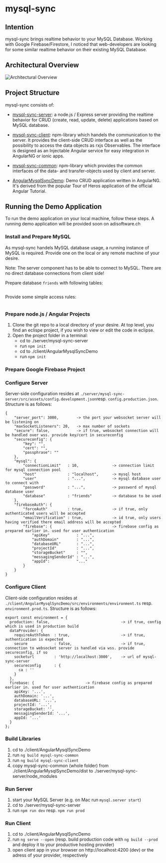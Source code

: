 # mysql-sync

## Intention

mysql-sync brings realtime behavior to your MySQL Database. Working with Google Firebase/Firestore, I noticed that web-developers are looking for some similar realtime behavior on their existing MySQL Database.

## Architectural Overview

![Architectural Overview](architecure_overview_mysql-sync.jpg)

## Project Structure

mysql-sync consists of:

- [mysql-sync-server](./server/README.md): a node.js / Express server providing the realtime behavior for CRUD (create, read, update, delete) applications based on MySQL database.

- [mysql-sync-client](./client/AngularMysqlSyncDemo/projects/mysql-sync-client/README.md): npm-library which handels the communication to the server. It provides the client-side CRUD interface as well as the possibility to access the data objects as rxjs Observables. The interface is designed as an Injectable Angular service for easy integration in AngularNG or ionic apps.

- [mysql-sync-common](./client/AngularMysqlSyncDemo/projects/mysql-sync-common/README.md): npm-library which provides the common interfaces of the data- and transfer-objects used by client and server.

- [AngularMysqlSyncDemo](./client/AngularMysqlSyncDemo/README.md): Demo CRUD application written in AngularNG. It's derived from the popular Tour of Heros application of the official Angular Tutorial.

## Running the Demo Application

To run the demo application on your local machine, follow these steps. A running demo application will be provided soon on adisoftware.ch

### Install and Prepare MySQL

As mysql-sync handels MySQL database usage, a running instance of MySQL is required. Provide one on the local or any remote machine of your desire.

Note: The server component has to be able to connect to MySQL. There are no direct database connections from client side!

Prepare database `friends` with following tables:
```

```

Provide some simple access rules:
```

```

### Prepare node.js / Angular Projects

1. Clone the git repo to a local directory of your desire. At top level, you find an eclispe project, if you wish to view or edit the code in eclipse.
2. Open the project folder in a terminal:
   - cd to ./server/mysql-sync-server
   - run `npm init`
   - cd to ./client/AngularMysqlSyncDemo
   - run `npm init`

### Prepare Google Firebase Project



### Configure Server

Server-side configuration resides at `./server/mysql-sync-server/src/assets/config.development.json`resp. `config.production.json`. Structure is as follows:
```
{
    "server_port": 3000,        -> the port your websocket server will be listening on
    "maxSocketListeners": 20,   -> max number of sockets
    "secure": false,            -> if true, websocket connection will be handled over wss. provide key/cert in secureconfig
    "secureconfig": {
        "key": "",
        "cert": "",
        "passphrase": ""
    },
    "mysql": {
        "connectionLimit"   : 10,               -> connection limit for mysql connection pool
        "host"              : "localhost",      -> mysql host
        "user"              : "...",            -> mysql database user to connect with
        "password"          : "...",            -> password of mysql database user
        "database"          : "friends"         -> database to be used
    },
    "firebaseAuth": {
        "forceAuth"         : true,             -> if true, only authenticated users will be accepted
        "emailVerification" : true,             -> id true, only users having verified there email address will be accepted
        "firebase": {                           -> firebase config as prepared earlier in. used for user authentication
            "apiKey"            : "...",
            "authDomain"        : "...",
            "databaseURL"       : "...",
            "projectId"         : "...",
            "storageBucket"     : "",
            "messagingSenderId" : "...",
            "appId":            "..."
        }
    }
}
```

### Configure Client

Client-side configuration resides at `./client/AngularMysqlSyncDemo/src/environments/environment.ts` resp. `environment.prod.ts`. Structure is as follows:


```
export const environment = {
  production: false,                                -> if true, config which is used in production build
  dataProvider: {
    requireAuthToken  : true,                       -> if true, authentication is expected
    secure            : false,                      -> if true, connection to websocket server is handled via wss. provide secureconfig, if so
    socketurl         : 'http://localhost:3000',    -> url of mysql-sync-server
    secureconfig      : {
      ca : ''
    }
  },
  firebase: {                       -> firebase config as prepared earlier in. used for user authentication
    apiKey: '...', 
    authDomain: '...',
    databaseURL: '...',
    projectId: '...',
    storageBucket: '',
    messagingSenderId: '...',
    appId: '...'
  }
};
```

### Build Libraries

1. cd to ./client/AngularMysqlSyncDemo
2. run `ng build mysql-sync-common`
3. run `ng build mysql-sync-client`
4. copy mysql-sync-common (whole folder) from ./client/AngularMysqlSyncDemo/dist to ./server/mysql-sync-server/node_modules

### Run Server

1. start your MySQL Server (e.g. on Mac run `mysql.server start`)
2. cd to ./server/mysql-sync-server
3. run `npm run dev` resp. `npm run prod`

### Run Client

1. cd to ./client/AngularMysqlSyncDemo
2. run `ng serve --open` (resp. build production code with `ng build --prod` and deploy it to your productive hosting provider)
3. open client app in your browser on http://localhost:4200 (dev) or the adress of your provider, respectively